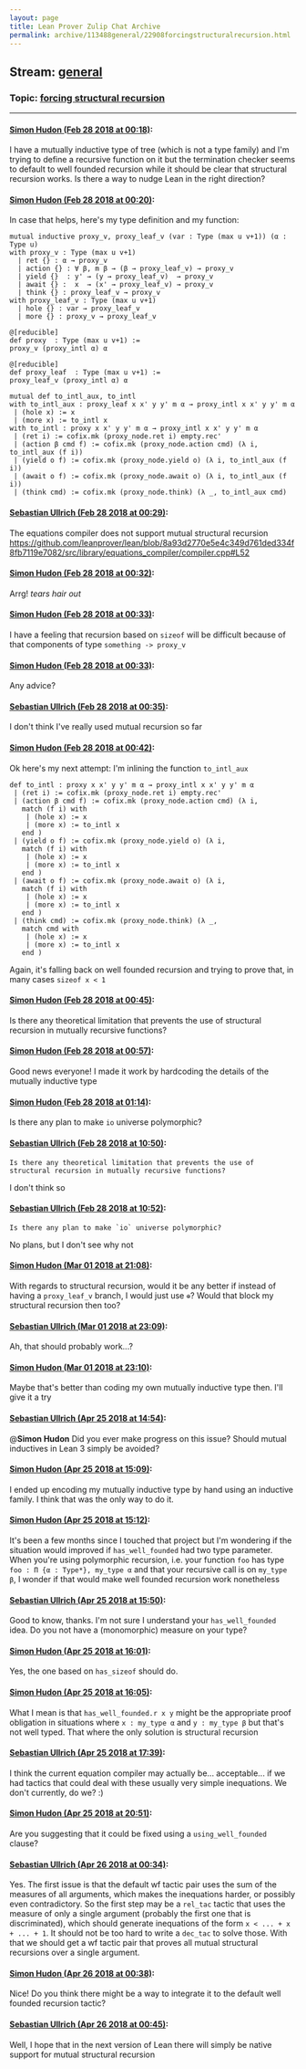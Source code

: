 ```yaml
---
layout: page
title: Lean Prover Zulip Chat Archive 
permalink: archive/113488general/22908forcingstructuralrecursion.html
---
```


## Stream: [general](index.html)
### Topic: [forcing structural recursion](22908forcingstructuralrecursion.html)

---

#### [Simon Hudon (Feb 28 2018 at 00:18)](https://leanprover.zulipchat.com/#narrow/stream/113488-general/topic/forcing%20structural%20recursion/near/123064431):
I have a mutually inductive type of tree (which is not a type family) and I'm trying to define a recursive function on it but the termination checker seems to default to well founded recursion while it should be clear that structural recursion works. Is there a way to nudge Lean in the right direction?

#### [Simon Hudon (Feb 28 2018 at 00:20)](https://leanprover.zulipchat.com/#narrow/stream/113488-general/topic/forcing%20structural%20recursion/near/123064513):
In case that helps, here's my type definition and my function:

```lean 
mutual inductive proxy_v, proxy_leaf_v (var : Type (max u v+1)) (α : Type u)
with proxy_v : Type (max u v+1)
  | ret {} : α → proxy_v
  | action {} : ∀ β, m β → (β → proxy_leaf_v) → proxy_v
  | yield {}  : y' → (y → proxy_leaf_v)  → proxy_v
  | await {} :  x  → (x' → proxy_leaf_v) → proxy_v
  | think {} : proxy_leaf_v → proxy_v
with proxy_leaf_v : Type (max u v+1)
  | hole {} : var → proxy_leaf_v
  | more {} : proxy_v → proxy_leaf_v

@[reducible]
def proxy  : Type (max u v+1) :=
proxy_v (proxy_intl α) α

@[reducible]
def proxy_leaf  : Type (max u v+1) :=
proxy_leaf_v (proxy_intl α) α
```

```lean 
mutual def to_intl_aux, to_intl
with to_intl_aux : proxy_leaf x x' y y' m α → proxy_intl x x' y y' m α
 | (hole x) := x
 | (more x) := to_intl x
with to_intl : proxy x x' y y' m α → proxy_intl x x' y y' m α
 | (ret i) := cofix.mk (proxy_node.ret i) empty.rec'
 | (action β cmd f) := cofix.mk (proxy_node.action cmd) (λ i, to_intl_aux (f i))
 | (yield o f) := cofix.mk (proxy_node.yield o) (λ i, to_intl_aux (f i))
 | (await o f) := cofix.mk (proxy_node.await o) (λ i, to_intl_aux (f i))
 | (think cmd) := cofix.mk (proxy_node.think) (λ _, to_intl_aux cmd)
```

#### [Sebastian Ullrich (Feb 28 2018 at 00:29)](https://leanprover.zulipchat.com/#narrow/stream/113488-general/topic/forcing%20structural%20recursion/near/123064798):
The equations compiler does not support mutual structural recursion https://github.com/leanprover/lean/blob/8a93d2770e5e4c349d761ded334f8fb7119e7082/src/library/equations_compiler/compiler.cpp#L52

#### [Simon Hudon (Feb 28 2018 at 00:32)](https://leanprover.zulipchat.com/#narrow/stream/113488-general/topic/forcing%20structural%20recursion/near/123064927):
Arrg! *tears hair out*

#### [Simon Hudon (Feb 28 2018 at 00:33)](https://leanprover.zulipchat.com/#narrow/stream/113488-general/topic/forcing%20structural%20recursion/near/123064943):
I have a feeling that recursion based on `sizeof` will be difficult because of that components of type `something -> proxy_v`

#### [Simon Hudon (Feb 28 2018 at 00:33)](https://leanprover.zulipchat.com/#narrow/stream/113488-general/topic/forcing%20structural%20recursion/near/123064944):
Any advice?

#### [Sebastian Ullrich (Feb 28 2018 at 00:35)](https://leanprover.zulipchat.com/#narrow/stream/113488-general/topic/forcing%20structural%20recursion/near/123065002):
I don't think I've really used mutual recursion so far

#### [Simon Hudon (Feb 28 2018 at 00:42)](https://leanprover.zulipchat.com/#narrow/stream/113488-general/topic/forcing%20structural%20recursion/near/123065237):
Ok here's my next attempt: I'm inlining the function `to_intl_aux` 

```lean
def to_intl : proxy x x' y y' m α → proxy_intl x x' y y' m α
 | (ret i) := cofix.mk (proxy_node.ret i) empty.rec'
 | (action β cmd f) := cofix.mk (proxy_node.action cmd) (λ i,
   match (f i) with
    | (hole x) := x
    | (more x) := to_intl x
   end )
 | (yield o f) := cofix.mk (proxy_node.yield o) (λ i,
   match (f i) with
    | (hole x) := x
    | (more x) := to_intl x
   end )
 | (await o f) := cofix.mk (proxy_node.await o) (λ i,
   match (f i) with
    | (hole x) := x
    | (more x) := to_intl x
   end )
 | (think cmd) := cofix.mk (proxy_node.think) (λ _,
   match cmd with
    | (hole x) := x
    | (more x) := to_intl x
   end )
```

Again, it's falling back on well founded recursion and trying to prove that, in many cases `sizeof x < 1`

#### [Simon Hudon (Feb 28 2018 at 00:45)](https://leanprover.zulipchat.com/#narrow/stream/113488-general/topic/forcing%20structural%20recursion/near/123065334):
Is there any theoretical limitation that prevents the use of structural recursion in mutually recursive functions?

#### [Simon Hudon (Feb 28 2018 at 00:57)](https://leanprover.zulipchat.com/#narrow/stream/113488-general/topic/forcing%20structural%20recursion/near/123065741):
Good news everyone! I made it work by hardcoding the details of the mutually inductive type

#### [Simon Hudon (Feb 28 2018 at 01:14)](https://leanprover.zulipchat.com/#narrow/stream/113488-general/topic/forcing%20structural%20recursion/near/123066278):
Is there any plan to make `io` universe polymorphic?

#### [Sebastian Ullrich (Feb 28 2018 at 10:50)](https://leanprover.zulipchat.com/#narrow/stream/113488-general/topic/forcing%20structural%20recursion/near/123083059):
```quote
Is there any theoretical limitation that prevents the use of structural recursion in mutually recursive functions?
```
I don't think so

#### [Sebastian Ullrich (Feb 28 2018 at 10:52)](https://leanprover.zulipchat.com/#narrow/stream/113488-general/topic/forcing%20structural%20recursion/near/123083113):
```quote
Is there any plan to make `io` universe polymorphic?
```
No plans, but I don't see why not

#### [Simon Hudon (Mar 01 2018 at 21:08)](https://leanprover.zulipchat.com/#narrow/stream/113488-general/topic/forcing%20structural%20recursion/near/123152522):
With regards to structural recursion, would it be any better if instead of having a `proxy_leaf_v` branch, I would just use `⊕`? Would that block my structural recursion then too?

#### [Sebastian Ullrich (Mar 01 2018 at 23:09)](https://leanprover.zulipchat.com/#narrow/stream/113488-general/topic/forcing%20structural%20recursion/near/123157356):
Ah, that should probably work...?

#### [Simon Hudon (Mar 01 2018 at 23:10)](https://leanprover.zulipchat.com/#narrow/stream/113488-general/topic/forcing%20structural%20recursion/near/123157415):
Maybe that's better than coding my own mutually inductive type then. I'll give it a try

#### [Sebastian Ullrich (Apr 25 2018 at 14:54)](https://leanprover.zulipchat.com/#narrow/stream/113488-general/topic/forcing%20structural%20recursion/near/125670451):
@**Simon Hudon** Did you ever make progress on this issue? Should mutual inductives in Lean 3 simply be avoided?

#### [Simon Hudon (Apr 25 2018 at 15:09)](https://leanprover.zulipchat.com/#narrow/stream/113488-general/topic/forcing%20structural%20recursion/near/125670898):
I ended up encoding my mutually inductive type by hand using an inductive family. I think that was the only way to do it.

#### [Simon Hudon (Apr 25 2018 at 15:12)](https://leanprover.zulipchat.com/#narrow/stream/113488-general/topic/forcing%20structural%20recursion/near/125671041):
It's been a few months since I touched that project but I'm wondering if the situation would improved if `has_well_founded` had two type parameter. When you're using polymorphic recursion, i.e. your function `foo` has type `foo : Π {α : Type*}, my_type α` and that your recursive call is on `my_type β`, I wonder if that would make well founded recursion work nonetheless

#### [Sebastian Ullrich (Apr 25 2018 at 15:50)](https://leanprover.zulipchat.com/#narrow/stream/113488-general/topic/forcing%20structural%20recursion/near/125672470):
Good to know, thanks. I'm not sure I understand your `has_well_founded` idea. Do you not have a (monomorphic) measure on your type?

#### [Simon Hudon (Apr 25 2018 at 16:01)](https://leanprover.zulipchat.com/#narrow/stream/113488-general/topic/forcing%20structural%20recursion/near/125672886):
Yes, the one based on `has_sizeof` should do.

#### [Simon Hudon (Apr 25 2018 at 16:05)](https://leanprover.zulipchat.com/#narrow/stream/113488-general/topic/forcing%20structural%20recursion/near/125673041):
What I mean is that `has_well_founded.r x y` might be the appropriate proof obligation in situations where `x : my_type α` and `y : my_type β` but that's not well typed. That where the only solution is structural recursion

#### [Sebastian Ullrich (Apr 25 2018 at 17:39)](https://leanprover.zulipchat.com/#narrow/stream/113488-general/topic/forcing%20structural%20recursion/near/125676961):
I think the current equation compiler may actually be... acceptable... if we had tactics that could deal with these usually very simple inequations. We don't currently, do we? :)

#### [Simon Hudon (Apr 25 2018 at 20:51)](https://leanprover.zulipchat.com/#narrow/stream/113488-general/topic/forcing%20structural%20recursion/near/125685933):
Are you suggesting that it could be fixed using a `using_well_founded` clause?

#### [Sebastian Ullrich (Apr 26 2018 at 00:34)](https://leanprover.zulipchat.com/#narrow/stream/113488-general/topic/forcing%20structural%20recursion/near/125695965):
Yes. The first issue is that the default wf tactic pair uses the sum of the measures of all arguments, which makes the inequations harder, or possibly even contradictory. So the first step may be a `rel_tac` tactic that uses the measure of only a single argument (probably the first one that is discriminated), which should generate inequations of the form `x < ... + x + ... + 1`. It should not be too hard to write a `dec_tac` to solve those. With that we should get a wf tactic pair that proves all mutual structural recursions over a single argument.

#### [Simon Hudon (Apr 26 2018 at 00:38)](https://leanprover.zulipchat.com/#narrow/stream/113488-general/topic/forcing%20structural%20recursion/near/125696149):
Nice! Do you think there might be a way to integrate it to the default well founded recursion tactic?

#### [Sebastian Ullrich (Apr 26 2018 at 00:45)](https://leanprover.zulipchat.com/#narrow/stream/113488-general/topic/forcing%20structural%20recursion/near/125696389):
Well, I hope that in the next version of Lean there will simply be native support for mutual structural recursion

